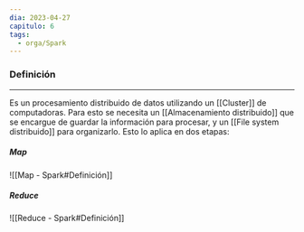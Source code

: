 ```yaml
---
dia: 2023-04-27
capitulo: 6
tags:
  - orga/Spark
---
```

### Definición
---
Es un procesamiento distribuido de datos utilizando un [[Cluster]] de computadoras. Para esto se necesita un [[Almacenamiento distribuido]] que se encargue de guardar la información para procesar, y un [[File system distribuido]] para organizarlo. Esto lo aplica en dos etapas:

##### Map
![[Map - Spark#Definición]]


##### Reduce
![[Reduce - Spark#Definición]]